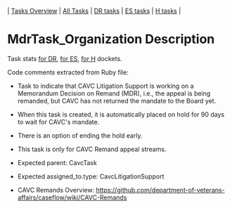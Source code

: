 | [Tasks Overview](../tasks-overview.md) | [All Tasks](../alltasks.md) | [DR tasks](../docket-DR/tasklist.md) | [ES tasks](../docket-ES/tasklist.md) | [H tasks](../docket-H/tasklist.md) |
# MdrTask_Organization Description

Task stats [for DR](../docket-DR/MdrTask_Organization.md), [for ES](../docket-ES/MdrTask_Organization.md), [for H](../docket-H/MdrTask_Organization.md) dockets.


<!-- class_comments:begin -->
<!-- Do not modify within this block; modify associated rb file instead and run comments_to_descriptions.py. -->
Code comments extracted from Ruby file:
* Task to indicate that CAVC Litigation Support is working on a Memorandum Decision on Remand (MDR),
  i.e., the appeal is being remanded, but CAVC has not returned the mandate to the Board yet.
* When this task is created, it is automatically placed on hold for 90 days to wait for CAVC's mandate.
* There is an option of ending the hold early.
* This task is only for CAVC Remand appeal streams.
  
* Expected parent: CavcTask
* Expected assigned_to.type: CavcLitigationSupport
  
* CAVC Remands Overview: https://github.com/department-of-veterans-affairs/caseflow/wiki/CAVC-Remands
<!-- class_comments:end -->
